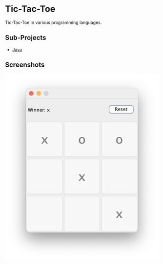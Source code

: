# Tic-Tac-Toe
Tic-Tac-Toe in various programming languages.

## Sub-Projects

* [Java](java/README.md)

## Screenshots

![Java AWT Version](java/doc/images/tictactoe-java-2.png)



